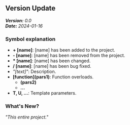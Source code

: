 ## Version Update

***Version:*** *0.0*  
***Date:*** *2024-01-16*

### Symbol explanation

- **+ \[name]**: \[name] has been added to the project.  
- **- \[name]**: \[name] has been removed from the project.  
- **\* \[name]**: \[name] has been changed.  
- **/ \[name]**: \[name] has been bug fixed.  
- *"\[text]"*: Description.  
- **\[function](pars1)**: Function overloads.  
	- **(pars2)**  
	- **...**  
- **T, U, ...**: Template parameters.

### What's New?

*"This entire project."*